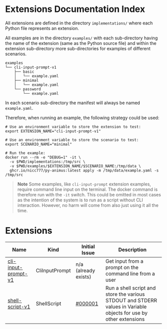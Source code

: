 # Extensions Documentation Index

All extensions are defined in the directory `implementations/` where each Python file represents an extension.

All examples are in the directory `examples/` with each sub-directory having the name of the extension (same as the Python source file) and within the extension sub-directory more sub-directories for examples of different scenarios.

```text
examples
└── cli-input-prompt-v1
    ├── basic
    │   └── example.yaml
    ├── minimal
    │   └── example.yaml
    └── password
        └── example.yaml
```

In each scenario sub-directory the manifest will always be named `example.yaml`.

Therefore, when running an example, the following strategy could be used:

```shell
# Use an environment variable to store the extension to test:
export EXTENSION_NAME="cli-input-prompt-v1"

# Use an environment variable to store the scenario to test:
export SCENARIO_NAME="minimal"

# Run the example:
docker run --rm -e "DEBUG=1" -it \
  -v $PWD/implementations:/tmp/src \
  -v $PWD/examples/$EXTENSION_NAME/$SCENARIO_NAME:/tmp/data \
  ghcr.io/nicc777/py-animus:latest apply -m /tmp/data/example.yaml -s /tmp/src
```

> **Note**
> Some examples, like `cli-input-prompt` extension examples, require command line input on the terminal. The docker command is therefore run with the `-it` switch. This could be omitted in most cases as the intention of the system is to run as a script without CLI interaction. However, no harm will come from also just using it all the time.

# Extensions

| Name                                           | Kind             | Initial Issue                                                            | Description                                                                                                       |
|------------------------------------------------|------------------|--------------------------------------------------------------------------|-------------------------------------------------------------------------------------------------------------------|
| [cli-input-prompt-v1](cli-input-prompt-v1.md)  | CliInputPrompt   | n/a (already exists)                                                     | Get input from a prompt on the command line from a user                                                           |
| [shell-script-v1](shell-script-v1.md)          | ShellScript      | [#000001](https://github.com/nicc777/py-animus-extensions/issues/1)      | Run a shell script and store the various STDOUT and STDERR values in Variable objects for use by other extensions |